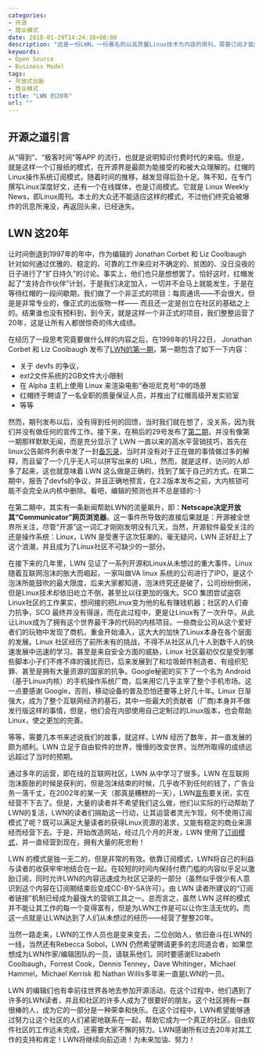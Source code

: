 ```yaml
---
categories:
- 开源
- 商业模式
date: 2018-01-29T14:24:38+08:00
description: "这是一份LWN，一份著名的以高质量Linux技术为内容的周刊，需要订阅才能阅读最新内容。在其成立20周年之际所发表的一篇感谢文章。开源之道以第三方的口吻将其翻译过来，或许能够给一些开源的活动者们些许灵感。"
keywords:
- Open Source
- Business Model
tags:
- 开放式创新
- 商业模式
title: "LWN 的20年"
url: ""
---
```

## 开源之道引言

从“得到”、“极客时间”等APP 的流行，也就是说明知识付费时代的来临。但是，就是这样一个订报纸的模式，在开源界是最颇为能接受的和被大众理解的。红帽的Linux操作系统订阅模式，随着时间的推移，越发显得后劲十足。殊不知，在专门撰写Linux深度好文，还有一个在线媒体，也是订阅模式。它就是 Linux Weekly News，即Linux周刊。本土的大众还不能适应这样的模式，不过他们终究会被爆炸的讯息所淹没，再返回头来，已经迷失。

## LWN 这20年

让时间倒退到1997年的年中，作为编辑的 Jonathan Corbet 和 Liz Coolbaugh 针对如何通过优雅的、稳定的、可靠的工作来应对不确定的、贫困的、没日没夜的日子进行了“扩日持久”的讨论。事实上，他们也只是想想罢了。恰好这时，红帽发起了“支持合作伙伴”计划，于是我们决定加入，一切并不会马上就能发生，于是在等待红帽的一段间歇期，我们做了一个非正式的项目：每周通讯——不会很大，但是是非常专业的，像正式的出版物一样—— 而且还一定是创立在社区的基础之上的。结果谁也没有预料到，到今天，就是这样一个非正式的项目，我们整整运营了20年，这是让所有人都很惊奇的伟大成绩。

在经历了一段思考究竟要做什么样的内容之后，在1998年的1月22日， Jonathan Corbet 和 Liz Coolbaugh 发布了[LWN的第一期](https://lwn.net/1998/0122/)，第一期包含了如下一下内容：

* 关于 devfs 的争议，
* ext2文件系统的2GB文件大小限制
* 在 Alpha 主机上使用 Linux 来渲染电影“泰坦尼克号”中的场景
* 红帽终于聘请了一名全职的质量保证人员，并推出了红帽高级开发实验室
* 等等

然而，期刊发布以后，没有得到任何的回馈，当时我们就在想了，没关系，因为我们并没有做任何的宣传工作。接下来，在稍后的29号发布了[第二期](https://lwn.net/1998/0129/)，并没有像第一期那样默默无闻，而是充分显示了 LWN 一直以来的高水平营销技巧，首先在linux公告邮件列表中发了一封[备忘录](https://lwn.net/Articles/744733/)，当时并没有对于正在做的事情做过多的解释，而且留了一个几乎无人可以拼写出来的 URL，然而，就是这样，访问的人却多了起来，这也就意味着 LWN 这么做是正确的，找到了属于自己的方式。在第二期中，报告了devfs的争议，并且正确地预言，在2.2版本发布之前，大内核锁可能不会完全从内核中删除。看吧，编辑的预测也并不总是错的:-)

在第二期中，其实有一条新闻帮助LWN的流量飙升，即：**Netscape决定开放其“Communicator”网页浏览器**。这一事件所导致的直接后果就是：开源被全世界所关注，尽管“开源”这一词汇才刚刚发明没有几天，当然，开源软件最受关注的还是操作系统：Linux，LWN 是受惠于这次狂潮的，毫无疑问，LWN 正好赶上了这个浪潮，并且成为了Linux社区不可缺少的一部分。

在接下来的几年里，LWN 见证了一系列开源和Linux从未想过的重大事件。Linux 随着互联网泡沫的胀大而崛起，一家叫做VA linux 系统的公司进行了IPO，是这个泡沫所能鼓吹的最大限度，后来大家都知道，泡沫终究还是破了，公司纷纷倒闭，但是Linux技术却依旧屹立不倒，甚至比以往更加的强大。SCO 集团尝试盗窃Linux社区的工作果实，想间接的把Linux变为他的私有赚钱机器；社区的人们奋力抗争，SCO 最终并没有得逞，而在此过程中，更是让Linux有了一次升华，从此让Linux成为了拥有这个世界最干净的代码的内核项目。一些商业公司从这个爱好者们的玩物中发现了商机，重金开始涌入，这大大的加快了Linux本身在各个层面的发展。Linux 社区经历了前所未有的挑战，不得不从社区从几十人到数千人的快速发展中迅速的学习。甚至是来自安全方面的威胁，Linux 社区最初仅仅是受到哪些脚本小子们不疼不痒的骚扰而已，后来发展到了和垃圾邮件制造者、有组织犯罪、甚至是拥有大量资源的国家的抗争。Google秘密的买下了一个名为 Android （基于Linux内核）的手机操作系统厂商，后来用它几乎主宰了整个手机市场。这一点要感谢 Google，否则，移动设备的普及恐怕还要等上好几十年。Linux 日渐强大，成为了整个互联网经济的基石，其中一些最大的贡献者（厂商)本身并不做发行版这样的事情，但是，他们会在内部使用自己定制过的Linux版本，也会帮助Linux，使之更加的完善。

等等，需要几本书来述说我们的故事，就这样，LWN 经历了数年，并一直发展的颇为顺利。LWN 立足于自由软件的世界，慢慢的改变世界，当然所取得的成绩远远超过了当时的预期。

通过多年的运营，即在线的互联网社区，LWN 从中学习了很多。LWN 在互联网泡沫膨胀的时候是获利的，但是泡沫结束的时候，几乎收不到任何的钱了，广告业务一落千丈，在2002年的某一天（那真是糟糕的一天），LWN[宣布](https://lwn.net/Articles/5409/)要关闭，实在经营不下去了。但是，大量的读者并不希望我们这么做，他们以实际的行动帮助了LWN的复活，LWN的读者们捐助这一行动，让其运营者灵光乍现，何不使用订阅模式了呢？既可以满足大量读者的获得Linux资源的渴求，又能有稳定的商业来源经而经营下去。于是，开始改造网站，经过几个月的开发，LWN 使用了[订阅模式](https://lwn.net/subscribe/)，并一直经营到现在，拥有大量的死忠粉！

LWN 的模式是独一无二的，但是非常的有效。依靠订阅模式，LWN将自己的利益与读者的收获牢牢地结合在一起。在较短的时间内保持付费门槛的内容似乎足以激励订阅，同时允许LWN的内容迅速成为社区记录的一部分（虽然似乎很少有人意识到这个内容在订阅期结束后变成CC-BY-SA许可）。由 LWN 读者所建议的“订阅者链接”机制已经成为最强大的营销工具之一。总而言之，虽然 LWN 这样的模式并不能让其工作的每一个变得富有，但是为LWN工作是可以让你生活无忧的。而这一点就是让LWN达到了人们从未想过的经历——经营了整整20年。

当然一路走来，LWN的工作人员也是变来变去，二位创始人，依旧奋斗在LWN的一线，当然还有Rebecca Sobol，LWN 仍然希望聘请更多的志同道合者，如果您想成为LWN作家/编辑团队的一员，请联系他们。同时要感谢Elizabeth Coolbaugh，Forrest Cook，Dennis Tenney，Dave Whitinger，Michael Hammel，Michael Kerrisk 和 Nathan Willis多年来一直是LWN的一员。

LWN 的编辑们也有幸前往世界各地去参加开源活动，在这个过程中，他们遇到了许多的LWN读者，并且和社区的许多人成为了很要好的朋友。这个社区拥有一群很棒的人，成为它的一部分是一种荣幸和快乐。在这个过程中，LWN希望能够通过努力让这个社区的人们紧密地联系在一起，帮助它成为一个真正的社区。自由软件社区的工作远未完成，还需要大家不懈的努力。LWN感谢所有过去20年对其工作的支持和肯定！LWN将继续向前迈进！为未来加油、努力！
